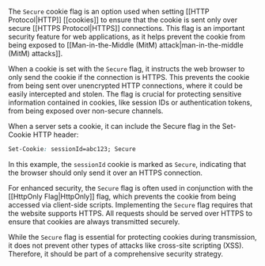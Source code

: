 The `Secure` cookie flag is an option used when setting [[HTTP Protocol|HTTP]] [[cookies]] to ensure that the cookie is sent only over secure [[HTTPS Protocol|HTTPS]] connections. This flag is an important security feature for web applications, as it helps prevent the cookie from being exposed to [[Man-in-the-Middle (MitM) attack|man-in-the-middle (MitM) attacks]].

When a cookie is set with the `Secure` flag, it instructs the web browser to only send the cookie if the connection is HTTPS. This prevents the cookie from being sent over unencrypted HTTP connections, where it could be easily intercepted and stolen. The flag is crucial for protecting sensitive information contained in cookies, like session IDs or authentication tokens, from being exposed over non-secure channels.

When a server sets a cookie, it can include the Secure flag in the Set-Cookie HTTP header:

```css
Set-Cookie: sessionId=abc123; Secure
```

In this example, the `sessionId` cookie is marked as `Secure`, indicating that the browser should only send it over an HTTPS connection. 

For enhanced security, the `Secure` flag is often used in conjunction with the [[HttpOnly Flag|HttpOnly]] flag, which prevents the cookie from being accessed via client-side scripts. Implementing the `Secure` flag requires that the website supports HTTPS. All requests should be served over HTTPS to ensure that cookies are always transmitted securely.

While the `Secure` flag is essential for protecting cookies during transmission, it does not prevent other types of attacks like cross-site scripting (XSS). Therefore, it should be part of a comprehensive security strategy.
